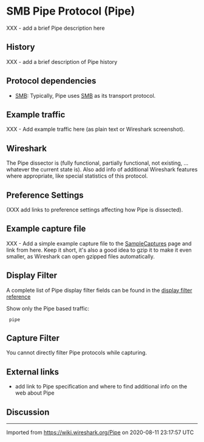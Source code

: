 # SMB Pipe Protocol (Pipe)

XXX - add a brief Pipe description here

## History

XXX - add a brief description of Pipe history

## Protocol dependencies

  - [SMB](/SMB): Typically, Pipe uses [SMB](/SMB) as its transport protocol.

## Example traffic

XXX - Add example traffic here (as plain text or Wireshark screenshot).

## Wireshark

The Pipe dissector is (fully functional, partially functional, not existing, ... whatever the current state is). Also add info of additional Wireshark features where appropriate, like special statistics of this protocol.

## Preference Settings

(XXX add links to preference settings affecting how Pipe is dissected).

## Example capture file

XXX - Add a simple example capture file to the [SampleCaptures](/SampleCaptures) page and link from here. Keep it short, it's also a good idea to gzip it to make it even smaller, as Wireshark can open gzipped files automatically.

## Display Filter

A complete list of Pipe display filter fields can be found in the [display filter reference](http://www.wireshark.org/docs/dfref/p/pipe.html)

Show only the Pipe based traffic:

``` 
 pipe 
```

## Capture Filter

You cannot directly filter Pipe protocols while capturing.

## External links

  - add link to Pipe specification and where to find additional info on the web about Pipe

## Discussion

---

Imported from https://wiki.wireshark.org/Pipe on 2020-08-11 23:17:57 UTC

